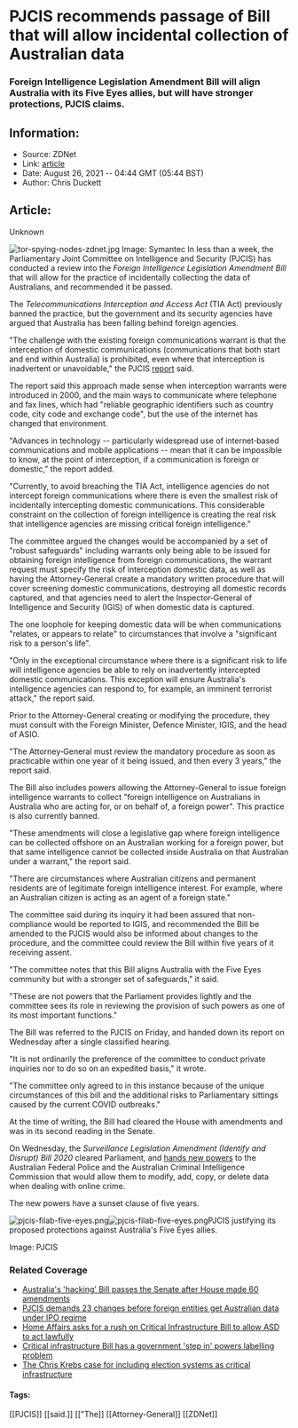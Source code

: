 # PJCIS recommends passage of Bill that will allow incidental collection of Australian data
### Foreign Intelligence Legislation Amendment Bill will align Australia with its Five Eyes allies, but will have stronger protections, PJCIS claims.

## Information:
+ Source: ZDNet
+ Link: [article](https://www.zdnet.com/article/pjcis-recommends-passage-of-bill-that-will-allow-incidental-collection-of-australian-data/)
+ Date: August 26, 2021 -- 04:44 GMT (05:44 BST)
+ Author: Chris Duckett


## Article:
Unknown

![tor-spying-nodes-zdnet.jpg](https://www.zdnet.com/a/hub/i/2016/07/26/dee2c353-598e-46d1-9f69-ed22fcc60470/macsymantec.jpg)
 Image: Symantec
 In less than a week, the Parliamentary Joint Committee on Intelligence and Security (PJCIS) has conducted a review into the *Foreign Intelligence Legislation Amendment Bill* that will allow for the practice of incidentally collecting the data of Australians, and recommended it be passed.

The *Telecommunications Interception and Access Act* (TIA Act) previously banned the practice, but the government and its security agencies have argued that Australia has been falling behind foreign agencies. 

"The challenge with the existing foreign communications warrant is that the interception of domestic communications (communications that both start and end within Australia) is prohibited, even where that interception is inadvertent or unavoidable," the PJCIS [report](https://www.aph.gov.au/Parliamentary_Business/Committees/Joint/Intelligence_and_Security/FILAB/Report) said. 

The report said this approach made sense when interception warrants were introduced in 2000, and the main ways to communicate where telephone and fax lines, which had "reliable geographic identifiers such as country code, city code and exchange code", but the use of the internet has changed that environment. 

"Advances in technology -- particularly widespread use of internet‑based communications and mobile applications -- mean that it can be impossible to know, at the point of interception, if a communication is foreign or domestic," the report added. 

"Currently, to avoid breaching the TIA Act, intelligence agencies do not intercept foreign communications where there is even the smallest risk of incidentally intercepting domestic communications. This considerable constraint on the collection of foreign intelligence is creating the real risk that intelligence agencies are missing critical foreign intelligence." 

The committee argued the changes would be accompanied by a set of "robust safeguards" including warrants only being able to be issued for obtaining foreign intelligence from foreign communications, the warrant request must specify the risk of interception domestic data, as well as having the Attorney-General create a mandatory written procedure that will cover screening domestic communications, destroying all domestic records captured, and that agencies need to alert the Inspector‑General of Intelligence and Security (IGIS) of when domestic data is captured. 






The one loophole for keeping domestic data will be when communications "relates, or appears to relate" to circumstances that involve a "significant risk to a person's life". 

"Only in the exceptional circumstance where there is a significant risk to life will intelligence agencies be able to rely on inadvertently intercepted domestic communications. This exception will ensure Australia's intelligence agencies can respond to, for example, an imminent terrorist attack," the report said. 

Prior to the Attorney-General creating or modifying the procedure, they must consult with the Foreign Minister, Defence Minister, IGIS, and the head of ASIO. 

"The Attorney‑General must review the mandatory procedure as soon as practicable within one year of it being issued, and then every 3 years," the report said. 

The Bill also includes powers allowing the Attorney-General to issue foreign intelligence warrants to collect "foreign intelligence on Australians in Australia who are acting for, or on behalf of, a foreign power". This practice is also currently banned. 

"These amendments will close a legislative gap where foreign intelligence can be collected offshore on an Australian working for a foreign power, but that same intelligence cannot be collected inside Australia on that Australian under a warrant," the report said. 

"There are circumstances where Australian citizens and permanent residents are of legitimate foreign intelligence interest. For example, where an Australian citizen is acting as an agent of a foreign state." 

The committee said during its inquiry it had been assured that non-compliance would be reported to IGIS, and recommended the Bill be amended to the PJCIS would also be informed about changes to the procedure, and the committee could review the Bill within five years of it receiving assent. 

"The committee notes that this Bill aligns Australia with the Five Eyes community but with a stronger set of safeguards," it said. 

"These are not powers that the Parliament provides lightly and the committee sees its role in reviewing the provision of such powers as one of its most important functions." 

The Bill was referred to the PJCIS on Friday, and handed down its report on Wednesday after a single classified hearing. 

"It is not ordinarily the preference of the committee to conduct private inquiries nor to do so on an expedited basis," it wrote. 

"The committee only agreed to in this instance because of the unique circumstances of this bill and the additional risks to Parliamentary sittings caused by the current COVID outbreaks." 

At the time of writing, the Bill had cleared the House with amendments and was in its second reading in the Senate. 

On Wednesday, the *Surveillance Legislation Amendment (Identify and Disrupt) Bill 2020* cleared Parliament, and [hands new powers](https://www.zdnet.com/article/australias-hacking-bill-passes-the-senate-after-house-made-60-amendments/) to the Australian Federal Police and the Australian Criminal Intelligence Commission that would allow them to modify, add, copy, or delete data when dealing with online crime. 

The new powers have a sunset clause of five years. 

![pjcis-filab-five-eyes.png]()![pjcis-filab-five-eyes.png](https://www.zdnet.com/a/hub/i/r/2021/08/26/1d1c2ea7-19dd-4c0d-8b71-d5357db2c97c/resize/1200xauto/049d6da502bf094102aa9fec76593104/pjcis-filab-five-eyes.png)PJCIS justifying its proposed protections against Australia's Five Eyes allies.


 Image: PJCIS
 ### Related Coverage

* [Australia's 'hacking' Bill passes the Senate after House made 60 amendments](/article/australias-hacking-bill-passes-the-senate-after-house-made-60-amendments/)
* [PJCIS demands 23 changes before foreign entities get Australian data under IPO regime](/article/pjcis-demands-23-changes-before-foreign-entities-get-australian-data-under-ipo-regime/)
* [Home Affairs asks for a rush on Critical Infrastructure Bill to allow ASD to act lawfully](/article/home-affairs-asks-for-a-rush-on-critical-infrastructure-bill-to-allow-asd-to-act-lawfully/)
* [Critical infrastructure Bill has a government 'step in' powers labelling problem](/article/rebranding-asd-step-in-powers-to-compulsory-engagement-to-fix-critical-infrastructure-bill-concerns/)
* [The Chris Krebs case for including election systems as critical infrastructure](/article/the-chris-krebs-case-for-including-election-systems-as-critical-infrastructure/)





#### Tags:
[[PJCIS]] [[said.]] [["The]] [[Attorney-General]] [[ZDNet]]
